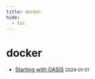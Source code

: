 ```yaml
---
title: docker
hide:
  - toc
---
```


# docker

- [Starting with OASIS](../quickstart/oasis/)
  <small>2024-01-01</small>

